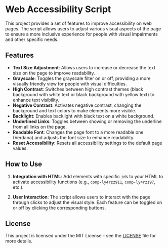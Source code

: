 # Web Accessibility Script

This project provides a set of features to improve accessibility on web pages. The script allows users to adjust various visual aspects of the page to ensure a more inclusive experience for people with visual impairments and other specific needs.

## Features

- **Text Size Adjustment**: Allows users to increase or decrease the text size on the page to improve readability.
- **Grayscale**: Toggles the grayscale filter on or off, providing a more visually friendly view for people with visual difficulties.
- **High Contrast**: Switches between high contrast themes (black background with white text or black background with yellow text) to enhance text visibility.
- **Negative Contrast**: Activates negative contrast, changing the background and text colors to make elements more visible.
- **Backlight**: Enables backlight with black text on a white background.
- **Underlined Links**: Toggles between showing or removing the underline from all links on the page.
- **Readable Font**: Changes the page font to a more readable one (Verdana) and adjusts the font size to enhance readability.
- **Reset Accessibility**: Resets all accessibility settings to the default page values.

## How to Use

1. **Integration with HTML**: 
   Add elements with specific `id`s to your HTML to activate accessibility functions (e.g., `comp-ly4rzz911`, `comp-ly4rzz97`, etc.).
   
2. **User Interaction**: 
   The script allows users to interact with the page through clicks to adjust the visual style. Each feature can be toggled on or off by clicking the corresponding buttons.

## License

This project is licensed under the MIT License - see the [LICENSE](./LICENSE) file for more details.
